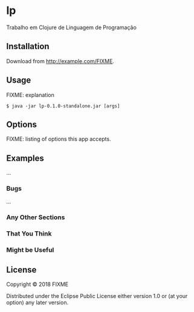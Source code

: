 # lp

Trabalho em Clojure de Linguagem de Programação

## Installation

Download from http://example.com/FIXME.

## Usage

FIXME: explanation

    $ java -jar lp-0.1.0-standalone.jar [args]

## Options

FIXME: listing of options this app accepts.

## Examples

...

### Bugs

...

### Any Other Sections
### That You Think
### Might be Useful

## License

Copyright © 2018 FIXME

Distributed under the Eclipse Public License either version 1.0 or (at
your option) any later version.

